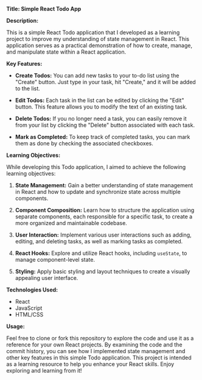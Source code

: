 **Title: Simple React Todo App**

**Description:**

This is a simple React Todo application that I developed as a learning project to improve my understanding of state management in React. This application serves as a practical demonstration of how to create, manage, and manipulate state within a React application.

**Key Features:**

- **Create Todos:** You can add new tasks to your to-do list using the "Create" button. Just type in your task, hit "Create," and it will be added to the list.

- **Edit Todos:** Each task in the list can be edited by clicking the "Edit" button. This feature allows you to modify the text of an existing task.

- **Delete Todos:** If you no longer need a task, you can easily remove it from your list by clicking the "Delete" button associated with each task.

- **Mark as Completed:** To keep track of completed tasks, you can mark them as done by checking the associated checkboxes.

**Learning Objectives:**

While developing this Todo application, I aimed to achieve the following learning objectives:

1. **State Management:** Gain a better understanding of state management in React and how to update and synchronize state across multiple components.

2. **Component Composition:** Learn how to structure the application using separate components, each responsible for a specific task, to create a more organized and maintainable codebase.

3. **User Interaction:** Implement various user interactions such as adding, editing, and deleting tasks, as well as marking tasks as completed.

4. **React Hooks:** Explore and utilize React hooks, including `useState`, to manage component-level state.

5. **Styling:** Apply basic styling and layout techniques to create a visually appealing user interface.

**Technologies Used:**

- React
- JavaScript
- HTML/CSS

**Usage:**

Feel free to clone or fork this repository to explore the code and use it as a reference for your own React projects. By examining the code and the commit history, you can see how I implemented state management and other key features in this simple Todo application. This project is intended as a learning resource to help you enhance your React skills. Enjoy exploring and learning from it!
